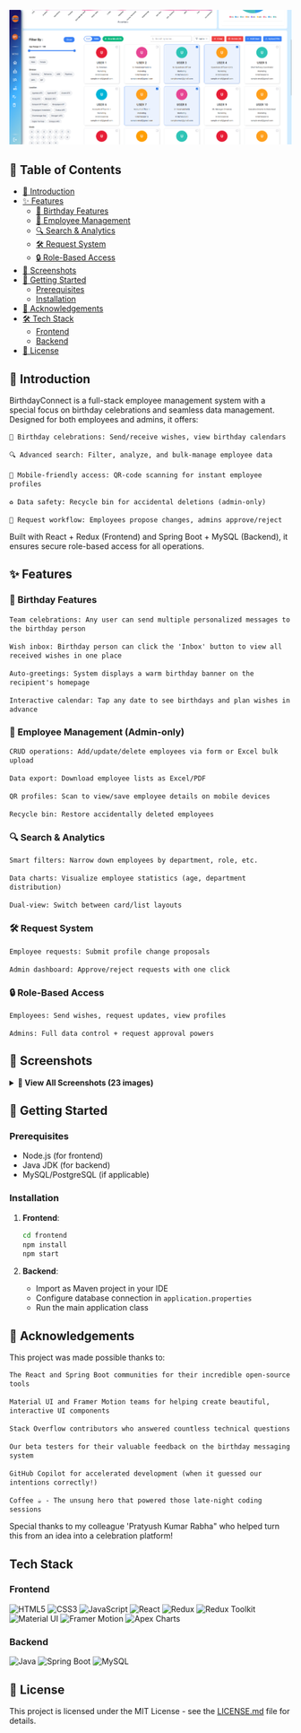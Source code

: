 <p align="center">
  <img src="screenshots/11.png" alt="Employee Management System"/>
</p>

## 📑 Table of Contents
- [🌟 Introduction](#-introduction)
- [✨ Features](#-features)
  - [🎂 Birthday Features](#-birthday-features)
  - [👥 Employee Management](#-employee-management-admin-only)
  - [🔍 Search & Analytics](#-search--analytics)
  - [🛠️ Request System](#️-request-system)
  - [🔒 Role-Based Access](#-role-based-access)
- [📸 Screenshots](#-screenshots)
- [🚀 Getting Started](#-getting-started)
  - [Prerequisites](#prerequisites)
  - [Installation](#installation)
- [🙏 Acknowledgements](#-acknowledgements)
- [🛠️ Tech Stack](#️-tech-stack)
  - [Frontend](#frontend)
  - [Backend](#backend)
- [📄 License](#-license)

## 🌟 Introduction

BirthdayConnect is a full-stack employee management system with a special focus on birthday celebrations and seamless data management. Designed for both employees and admins, it offers:

    🎉 Birthday celebrations: Send/receive wishes, view birthday calendars

    🔍 Advanced search: Filter, analyze, and bulk-manage employee data

    📲 Mobile-friendly access: QR-code scanning for instant employee profiles

    ♻️ Data safety: Recycle bin for accidental deletions (admin-only)

    🔄 Request workflow: Employees propose changes, admins approve/reject

Built with React + Redux (Frontend) and Spring Boot + MySQL (Backend), it ensures secure role-based access for all operations.

## ✨ Features

### 🎂 Birthday Features

    Team celebrations: Any user can send multiple personalized messages to the birthday person

    Wish inbox: Birthday person can click the 'Inbox' button to view all received wishes in one place

    Auto-greetings: System displays a warm birthday banner on the recipient's homepage

    Interactive calendar: Tap any date to see birthdays and plan wishes in advance

### 👥 Employee Management (Admin-only)

    CRUD operations: Add/update/delete employees via form or Excel bulk upload

    Data export: Download employee lists as Excel/PDF

    QR profiles: Scan to view/save employee details on mobile devices

    Recycle bin: Restore accidentally deleted employees

### 🔍 Search & Analytics

    Smart filters: Narrow down employees by department, role, etc.

    Data charts: Visualize employee statistics (age, department distribution)

    Dual-view: Switch between card/list layouts

### 🛠️ Request System

    Employee requests: Submit profile change proposals

    Admin dashboard: Approve/reject requests with one click

### 🔒 Role-Based Access

    Employees: Send wishes, request updates, view profiles

    Admins: Full data control + request approval powers

## 📸 Screenshots

<details>
<summary><b>🔽 View All Screenshots (23 images)</b></summary>

### 🔐 Login
| Login Page | OTP Verification |
|------------|------------------|
| ![Login Page](screenshots/02-a.png) | ![OTP Verification](screenshots/02-b.png) |

### 🏠 Home Page
| Welcome Screen | Birthday List | Birthday Send Wish Portal |
|----------------|---------------|---------------------------|
| ![Welcome](screenshots/03.png) | ![Birthday List](screenshots/04.png) | ![Wish Portal](screenshots/05.png) |

| Birthday Wish Card | Birthday Wish Inbox | Change Password |
|--------------------|---------------------|-----------------|
| ![Wish Card](screenshots/06.png) | ![Wish Inbox](screenshots/07.png) | ![Password Change](screenshots/08.png) |

### 🎂 Birthday Page
![Birthday Calendar](screenshots/09.png)

### 🔍 Search Page
| Overall Look | Cards View | List View |
|--------------|------------|-----------|
| ![Search Overview](screenshots/10.png) | ![Cards View](screenshots/11.png) | ![List View](screenshots/12.png) |

| Download Option | Add Employee Form | Bulk Upload |
|-----------------|-------------------|-------------|
| ![Download](screenshots/13.png) | ![Add Form](screenshots/14.png) | ![Bulk Upload](screenshots/15.png) |

| User Details Cards | Expanded Cards | QR Code Mobile View |
|--------------------|----------------|---------------------|
| ![Details Cards](screenshots/16.png) | ![Expanded View](screenshots/17.png) | ![QR Code](screenshots/18.png) |

### 📞 Intercom Page
![Intercom Overview](screenshots/19.png)


</details>


## 🚀 Getting Started

### Prerequisites
- Node.js (for frontend)
- Java JDK (for backend)
- MySQL/PostgreSQL (if applicable)

### Installation
1. **Frontend**:
   ```bash
   cd frontend
   npm install
   npm start
   ```

2. **Backend**:
   - Import as Maven project in your IDE
   - Configure database connection in `application.properties`
   - Run the main application class

## 🙏 Acknowledgements

This project was made possible thanks to:

    The React and Spring Boot communities for their incredible open-source tools

    Material UI and Framer Motion teams for helping create beautiful, interactive UI components

    Stack Overflow contributors who answered countless technical questions

    Our beta testers for their valuable feedback on the birthday messaging system

    GitHub Copilot for accelerated development (when it guessed our intentions correctly!)

    Coffee ☕ - The unsung hero that powered those late-night coding sessions

Special thanks to my colleague 'Pratyush Kumar Rabha" who helped turn this from an idea into a celebration platform!

## Tech Stack

### Frontend
![HTML5](https://img.shields.io/badge/HTML5-E34F26?style=for-the-badge&logo=html5&logoColor=white)
![CSS3](https://img.shields.io/badge/CSS3-1572B6?style=for-the-badge&logo=css3&logoColor=white)
![JavaScript](https://img.shields.io/badge/JavaScript-F7DF1E?style=for-the-badge&logo=javascript&logoColor=black)
![React](https://img.shields.io/badge/React-20232A?style=for-the-badge&logo=react&logoColor=61DAFB)
![Redux](https://img.shields.io/badge/Redux-764ABC?style=for-the-badge&logo=redux&logoColor=white)
![Redux Toolkit](https://img.shields.io/badge/Redux_Toolkit-764ABC?style=for-the-badge&logo=redux&logoColor=white)
![Material UI](https://img.shields.io/badge/Material_UI-0081CB?style=for-the-badge&logo=mui&logoColor=white)
![Framer Motion](https://img.shields.io/badge/Framer_Motion-0055FF?style=for-the-badge&logo=framer&logoColor=white)
![Apex Charts](https://img.shields.io/badge/Apex_Charts-FF4560?style=for-the-badge&logo=apexcharts&logoColor=white)

### Backend
![Java](https://img.shields.io/badge/Java-ED8B00?style=for-the-badge&logo=openjdk&logoColor=white)
![Spring Boot](https://img.shields.io/badge/Spring_Boot-6DB33F?style=for-the-badge&logo=spring-boot&logoColor=white)
![MySQL](https://img.shields.io/badge/MySQL-4479A1?style=for-the-badge&logo=mysql&logoColor=white)

## 📄 License
This project is licensed under the MIT License - see the [LICENSE.md](LICENSE.md) file for details.
